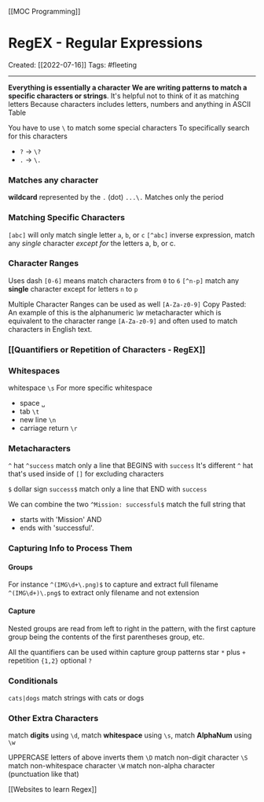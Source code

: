 [[MOC Programming]]

# RegEX - Regular Expressions
Created:  [[2022-07-16]]
Tags: #fleeting 

---
**Everything is essentially a character**
**We are writing patterns to match a specific characters or strings**.
It's helpful not to think of it as matching letters
Because characters includes letters, numbers and anything in ASCII Table


You have to use `\` to match some special characters 
To specifically search for this characters
- `?` -> `\?`
- `.` -> `\.`


### Matches any character
**wildcard** represented by the `.` (dot)
`...\.` Matches only the period


### Matching Specific Characters
`[abc]` will only match single letter `a`, `b`, or `c` 
`[^abc]` inverse expression, match any _single_ character _except for_ the letters a, b, or c.


### Character Ranges
Uses dash
`[0-6]` means match characters from `0` to `6`
`[^n-p]` match any **single** character except for letters `n` to `p`

Multiple Character Ranges can be used as well
`[A-Za-z0-9]` 
Copy Pasted: An example of this is the alphanumeric _\w_ metacharacter which is equivalent to the character range `[A-Za-z0-9]` and often used to match characters in English text.


### [[Quantifiers or Repetition of Characters - RegEX]] 



### Whitespaces 
whitespace `\s`
For more specific whitespace
- space `␣`
- tab `\t`
- new line `\n`
- carriage return `\r`  


### Metacharacters
`^` hat
`^success` match only a line that BEGINS with  `success`
It's different `^` hat that's used inside of `[]` for excluding characters

`$` dollar sign
`success$` match only a line that END with `success`

We can combine the two
`^Mission: successful$`
match the full string that 
- starts with 'Mission' AND
- ends with 'successful'.


### Capturing Info to Process Them
#### Groups
For instance
`^(IMG\d+\.png)$`  to capture and extract full filename
`^(IMG\d+)\.png$` to extract only filename and not extension

#### Capture
Nested groups are read from left to right in the pattern, 
with the first capture group being the contents of the first parentheses group, etc.

All the quantifiers can be used within capture group patterns
star `*`
plus `+`
repetition `{1,2}` 
optional `?`




### Conditionals
`cats|dogs` 
match strings with cats or dogs


### Other Extra Characters
match **digits** using `\d`, 
match **whitespace** using `\s`, 
match **AlphaNum** using `\w`


UPPERCASE letters of above inverts them
`\D` match non-digit character
`\S` match non-whitespace character
`\W` match non-alpha character (punctuation like that)




[[Websites to learn Regex]]


